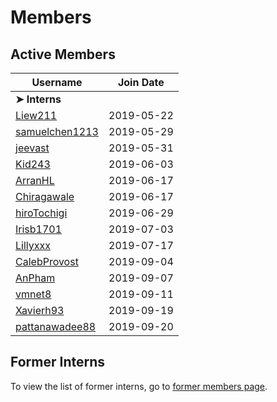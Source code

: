 # Members

## Active Members

|**Username**|**Join Date**|
|------------|-------------|
|**➤ Interns**||
|[Liew211](profiles/Liew211.md)|2019-05-22|
|[samuelchen1213](profiles/samuelchen1213.md)|2019-05-29|
|[jeevast](profiles/jeevast.md)|2019-05-31|
|[Kid243](profiles/Kid243.md)|2019-06-03|
|[ArranHL](profiles/ArranHL.md)|2019-06-17|
|[Chiragawale](profiles/chiragawale.md)|2019-06-17|
|[hiroTochigi](profiles/hiroTochigi.md)|2019-06-29|
|[Irisb1701](profiles/irisb1701.md)|2019-07-03|
|[Lillyxxx](profiles/lillyxxx.md)|2019-07-17|
|[CalebProvost](profiles/CalebProvost.md)|2019-09-04|
|[AnPham](profiles/phamduchongan93.md)|2019-09-07|
|[vmnet8](profiles/vmnet8.md)|2019-09-11|
|[Xavierh93](profiles/Xavierh93.md)|2019-09-19|
|[pattanawadee88](profiles/pattanawadee88.md)|2019-09-20|

## Former Interns
To view the list of former interns, go to [former members page](retiredinterns.md).

